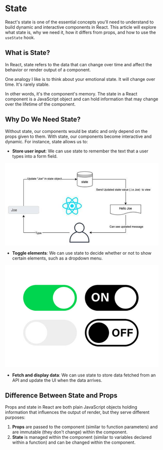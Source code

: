 # State

React's state is one of the essential concepts you'll need to understand to build dynamic and interactive components in React. This article will explore what state is, why we need it, how it differs from props, and how to use the `useState` hook.

## What is State?

In React, state refers to the data that can change over time and affect the behavior or render output of a component. 

One analogy I like is to think about your emotional state. It will change over time. It's rarely stable.

In other words, it's the component's memory. The state in a React component is a JavaScript object and can hold information that may change over the lifetime of the component.

## Why Do We Need State?

Without state, our components would be static and only depend on the props given to them. With state, our components become interactive and dynamic. For instance, state allows us to:

- **Store user input**: We can use state to remember the text that a user types into a form field.

![Untitled](./state/untitled.png)

- **Toggle elements**: We can use state to decide whether or not to show certain elements, such as a dropdown menu.

![Untitled](./state/untitled-1.png)

- **Fetch and display data**: We can use state to store data fetched from an API and update the UI when the data arrives.

## Difference Between State and Props

Props and state in React are both plain JavaScript objects holding information that influences the output of render, but they serve different purposes:

1. **Props** are passed to the component (similar to function parameters) and are immutable (they don't change) within the component.
2. **State** is managed within the component (similar to variables declared within a function) and can be changed within the component.
